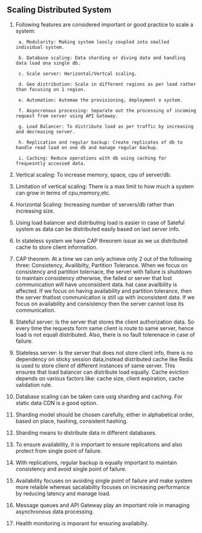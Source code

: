 ## Scaling Distributed System

1. Following features are considered important or good practice to scale a system:

        a. Modularity: Making system loosly coupled into smalled individual system.

        b. Database scaling: Data sharding or diving data and handling data load ona single db.

        c. Scale server: Horizontal/Vertcal scaling.

        d. Geo distribution: Scale in different regions as per load rather than focusing on 1 region.

        e. Automation: Automae the provisioning, deployment o system.

        f. Asyncronous processing: Separate out the processing of incoming request from server using API Gateway.

        g. Load Balancer: To distribute load as per traffic by increasing and decreasing server.

        h. Replication and regular backup: Create replicates of db to handle read load on one db and manage regular backup.

        i. Caching: Reduce operations with db using caching for frequesntly accessed data.

2. Vertical scaling: To increase memory, space, cpu of server/db. 

3. Limitation of vertical scaling: There is a max limit to how much a system can grow in terms of cpu,memory,etc.

4. Horizontal Scaling: Increasing number of servers/db rather than increasing size.

5. Using load balancer and distributing load is easier in case of Sateful system as data can be distributed easily based on last server info.

6. In stateless system we have CAP threorem issue as we us distributed cache to store client information.

7. CAP theorem: At a time we can only achieve only 2 out of the following three: Consistency, Availibilty, Partition Tolerance. When we focus on consistency and partition tolernace, the server with failure is shutdown to maintain consistency otherwise, the failed or server that lost communication will have unconsistent data. hat case availbility is affected. If we focus on having availability and partition tolerance, then the server thatlost communication is still up with inconsistent data. If we focus on availability and consistency then the server cannot lose its communication.

8. Stateful server: Is the server that stores the client authorization data. So every time the requests form same client is route to same server, hence load is not equall distributed. Also, there is no fault tolerenace in case of failure.

9. Stateless server: Is the server that does not store client info, there is no dependency on sticky session data,instead distributed cache like Redis is used to store client of different instances of same server. This ensures that load balancer can distribute load equally.
    Cache eviction depends on various factors like: cache size, client expiration, cache validation rule.

10. Database scaling can be taken care usig sharding and caching. For static data CDN is a good option.

11. Sharding model should be chosen carefully, either in alphabetical order, based on place, hashing, consistent hashing.

12. Sharding means to distribute data in different databases.

13. To ensure availability, it is important to ensure replications and also protect from single point of failure.

14. With replications, regular backup is equally important to maintain consistency and avoid single point of failure.

15. Availability focuses on avoiding single point of failure and make system more relaible whereas sacalability focuses on increasing performance by reducing latency and manage load.

16. Message queues and API Gateway play an important role in managing asynchronous data processing. 

17. Health monitoring is imporant for ensuring availabilty.
